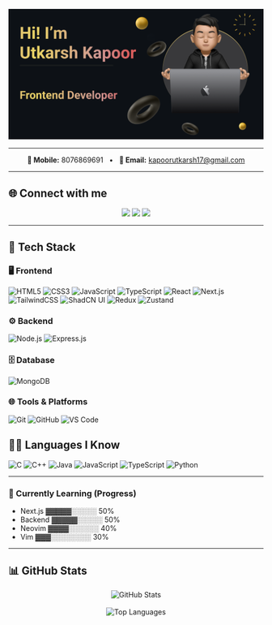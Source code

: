 <!-- GitHub Profile README -->

<p align="center">
  <img src="my.png" alt="Banner" />
</p>

---

<p align="center">
  <b>📱 Mobile:</b> 8076869691 &nbsp; • &nbsp;
  <b>📧 Email:</b> <a href="mailto:kapoorutkarsh17@gmail.com">kapoorutkarsh17@gmail.com</a>
</p>

---

## 🌐 Connect with me

<p align="center">
  <a href="mailto:kapoorutkarsh17@gmail.com"><img src="https://img.shields.io/badge/Gmail-D14836?style=for-the-badge&logo=gmail&logoColor=white" /></a>
  <a href="https://www.linkedin.com/in/utkarsh-kapoor-747a4b275/" target="_blank"><img src="https://img.shields.io/badge/LinkedIn-0077B5?style=for-the-badge&logo=linkedin&logoColor=white" /></a>
  <a href="https://github.com/Utkarsh-K09984" target="_blank"><img src="https://img.shields.io/badge/GitHub-181717?style=for-the-badge&logo=github&logoColor=white" /></a>
</p>

---

## 🚀 Tech Stack

### 🖥️ Frontend
![HTML5](https://img.shields.io/badge/HTML5-E34F26?style=flat&logo=html5&logoColor=white)
![CSS3](https://img.shields.io/badge/CSS3-1572B6?style=flat&logo=css3&logoColor=white)
![JavaScript](https://img.shields.io/badge/JavaScript-F7DF1E?style=flat&logo=javascript&logoColor=black)
![TypeScript](https://img.shields.io/badge/TypeScript-3178C6?style=flat&logo=typescript&logoColor=white)
![React](https://img.shields.io/badge/React-61DAFB?style=flat&logo=react&logoColor=black)
![Next.js](https://img.shields.io/badge/Next.js-000000?style=flat&logo=nextdotjs&logoColor=white)
![TailwindCSS](https://img.shields.io/badge/Tailwind_CSS-06B6D4?style=flat&logo=tailwind-css&logoColor=white)
![ShadCN UI](https://img.shields.io/badge/ShadCN_UI-ffffff?style=flat&logo=radix-ui&logoColor=black)
![Redux](https://img.shields.io/badge/Redux-764ABC?style=flat&logo=redux&logoColor=white)
![Zustand](https://img.shields.io/badge/Zustand-000000?style=flat&logo=react&logoColor=white)

### ⚙️ Backend
![Node.js](https://img.shields.io/badge/Node.js-339933?style=flat&logo=node.js&logoColor=white)
![Express.js](https://img.shields.io/badge/Express.js-000000?style=flat&logo=express&logoColor=white)

### 🗄️ Database
![MongoDB](https://img.shields.io/badge/MongoDB-47A248?style=flat&logo=mongodb&logoColor=white)

### 🌐 Tools & Platforms
![Git](https://img.shields.io/badge/Git-F05032?style=flat&logo=git&logoColor=white)
![GitHub](https://img.shields.io/badge/GitHub-181717?style=flat&logo=github)
![VS Code](https://img.shields.io/badge/VSCode-007ACC?style=flat&logo=visual-studio-code)

## 🧑‍💻 Languages I Know

![C](https://img.shields.io/badge/C-00599C?style=flat&logo=c&logoColor=white)
![C++](https://img.shields.io/badge/C++-00599C?style=flat&logo=cplusplus&logoColor=white)
![Java](https://img.shields.io/badge/Java-007396?style=flat&logo=java&logoColor=white)
![JavaScript](https://img.shields.io/badge/JavaScript-F7DF1E?style=flat&logo=javascript&logoColor=black)
![TypeScript](https://img.shields.io/badge/TypeScript-3178C6?style=flat&logo=typescript&logoColor=white)
![Python](https://img.shields.io/badge/Python-3776AB?style=flat&logo=python&logoColor=white)

---

### 🚧 Currently Learning (Progress)

- Next.js ▓▓▓▓▓░░░░░ 50%  
- Backend ▓▓▓▓▓░░░░░ 50%  
- Neovim ▓▓▓▓░░░░░░ 40%  
- Vim ▓▓▓░░░░░░░░ 30%

---

## 📊 GitHub Stats

<p align="center">
  <img src="https://github-readme-stats.vercel.app/api?username=Utkarsh-K09984&show_icons=true&theme=tokyonight" alt="GitHub Stats" />
  <br /><br />
  <img src="https://github-readme-stats.vercel.app/api/top-langs/?username=Utkarsh-K09984&layout=compact&theme=tokyonight" alt="Top Languages" />
</p>
